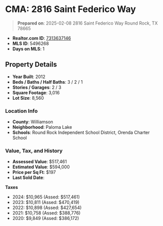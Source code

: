 # CMA: 2816 Saint Federico Way

> **Prepared on**: 2025-02-08
> 2816 Saint Federico Way
> Round Rock, TX 78665
- **Realtor.com ID**: [7313637146](https://www.realtor.com/realestateandhomes-detail/2816-Saint-Federico-Way_Round-Rock_TX_78665_M73136-37146)
- **MLS ID**: 5496268
- **Days on MLS**: 1

## Property Details
- **Year Built**: 2012
- **Beds / Baths / Half Baths**: 3 / 2 / 1
- **Stories / Garages**: 2 / 3
- **Square Footage**: 3,016
- **Lot Size**: 8,560

### Location Info
- **County**: Williamson
- **Neighborhood**: Paloma Lake
- **Schools**: Round Rock Independent School District, Orenda Charter School

### Value, Tax, and History
- **Assessed Value**: $517,461
- **Estimated Value**: $594,000
- **Price per Sq Ft**: $197
- **Last Sold Date**: <NA>

**Taxes**
- 2024: $10,965 (Assed: $517,461)
- 2023: $10,811 (Assed: $470,419)
- 2022: $10,898 (Assed: $427,654)
- 2021: $10,758 (Assed: $388,776)
- 2020: $9,849 (Assed: $386,172)
